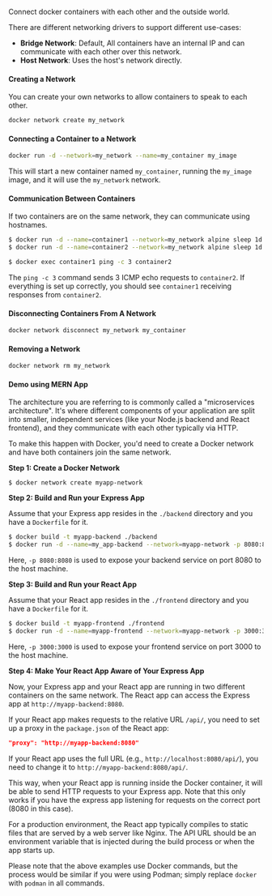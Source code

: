 Connect docker containers with each other and the outside world.

There are different networking drivers to support different use-cases:

- **Bridge Network**: Default, All containers have an internal IP and can communicate with each other over this network.
- **Host Network**: Uses the host's network directly.

#### Creating a Network
You can create your own networks to allow containers to speak to each other.

```bash
docker network create my_network
```

#### Connecting a Container to a Network

```bash
docker run -d --network=my_network --name=my_container my_image
```

This will start a new container named `my_container`, running the `my_image` image, and it will use the `my_network` network.

#### Communication Between Containers
If two containers are on the same network, they can communicate using hostnames.

```bash
$ docker run -d --name=container1 --network=my_network alpine sleep 1d
$ docker run -d --name=container2 --network=my_network alpine sleep 1d
```

```bash
$ docker exec container1 ping -c 3 container2
```

The `ping -c 3` command sends 3 ICMP echo requests to `container2`. If everything is set up correctly, you should see `container1` receiving responses from `container2`.

#### Disconnecting Containers From A Network

```bash
docker network disconnect my_network my_container
```

#### Removing a Network

```bash
docker network rm my_network
```

#### Demo using MERN App

The architecture you are referring to is commonly called a "microservices architecture". It's where different components of your application are split into smaller, independent services (like your Node.js backend and React frontend), and they communicate with each other typically via HTTP.

To make this happen with Docker, you'd need to create a Docker network and have both containers join the same network.

**Step 1: Create a Docker Network**

```
$ docker network create myapp-network
```


**Step 2: Build and Run your Express App**

Assume that your Express app resides in the `./backend` directory and you have a `Dockerfile` for it.

```bash
$ docker build -t myapp-backend ./backend
$ docker run -d --name=my_app-backend --network=myapp-network -p 8080:8080 myapp-backend
```


Here, `-p 8080:8080` is used to expose your backend service on port 8080 to the host machine.

**Step 3: Build and Run your React App**

Assume that your React app resides in the `./frontend` directory and you have a `Dockerfile` for it.

```bash
$ docker build -t myapp-frontend ./frontend
$ docker run -d --name=myapp-frontend --network=myapp-network -p 3000:3000 myapp-frontend
```


Here, `-p 3000:3000` is used to expose your frontend service on port 3000 to the host machine.

**Step 4: Make Your React App Aware of Your Express App**

Now, your Express app and your React app are running in two different containers on the same network. The React app can access the Express app at `http://myapp-backend:8080`.

If your React app makes requests to the relative URL `/api/`, you need to set up a proxy in the `package.json` of the React app:

```json
"proxy": "http://myapp-backend:8080"
```


If your React app uses the full URL (e.g., `http://localhost:8080/api/`), you need to change it to `http://myapp-backend:8080/api/`.

This way, when your React app is running inside the Docker container, it will be able to send HTTP requests to your Express app. Note that this only works if you have the express app listening for requests on the correct port (8080 in this case).

For a production environment, the React app typically compiles to static files that are served by a web server like Nginx. The API URL should be an environment variable that is injected during the build process or when the app starts up.

Please note that the above examples use Docker commands, but the process would be similar if you were using Podman; simply replace `docker` with `podman` in all commands.